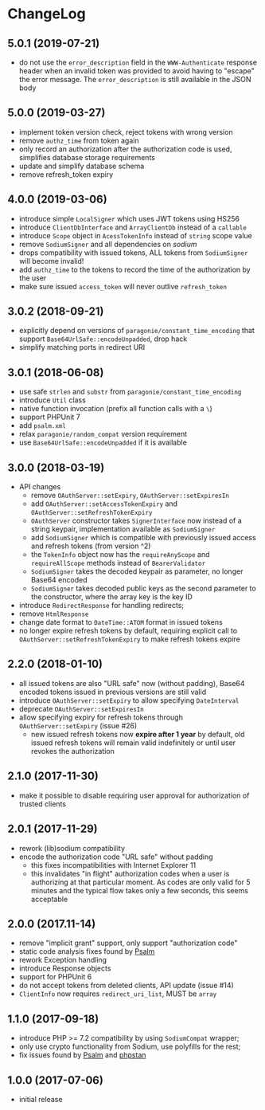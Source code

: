 # ChangeLog

## 5.0.1 (2019-07-21)
- do not use the `error_description` field in the `WWW-Authenticate` response
  header when an invalid token was provided to avoid having to "escape" the 
  error message. The `error_description` is still available in the JSON body

## 5.0.0 (2019-03-27)
- implement token version check, reject tokens with wrong version
- remove `authz_time` from token again
- only record an authorization after the authorization code is used, simplifies
  database storage requirements
- update and simplify database schema
- remove refresh_token expiry

## 4.0.0 (2019-03-06)
- introduce simple `LocalSigner` which uses JWT tokens using HS256
- introduce `ClientDbInterface` and `ArrayClientDb` instead of a `callable`
- introduce `Scope` object in `AcessTokenInfo` instead of `string` scope value
- remove `SodiumSigner` and all dependencies on _sodium_
- drops compatibility with issued tokens, ALL tokens from `SodiumSigner` will
  become invalid!
- add `authz_time` to the tokens to record the time of the authorization by the 
  user
- make sure issued `access_token` will never outlive `refresh_token`

## 3.0.2 (2018-09-21)
- explicitly depend on versions of `paragonie/constant_time_encoding` that 
  support `Base64UrlSafe::encodeUnpadded`, drop hack
- simplify matching ports in redirect URI

## 3.0.1 (2018-06-08)
- use safe `strlen` and `substr` from `paragonie/constant_time_encoding`
- introduce `Util` class
- native function invocation (prefix all function calls with a `\`)
- support PHPUnit 7
- add `psalm.xml`
- relax `paragonie/random_compat` version requirement
- use `Base64UrlSafe::encodeUnpadded` if it is available

## 3.0.0 (2018-03-19)
- API changes
  - remove `OAuthServer::setExpiry`, `OAuthServer::setExpiresIn`
  - add `OAuthServer::setAccessTokenExpiry` and 
    `OAuthServer::setRefreshTokenExpiry`
  - `OAuthServer` constructor takes `SignerInterface` now instead of a string
    keypair, implementation available as `SodiumSigner`
  - add `SodiumSigner` which is compatible with previously issued access and 
    refresh tokens (from version ^2)
  - the `TokenInfo` object now has the `requireAnyScope` and `requireAllScope` 
    methods instead of `BearerValidator`
  - `SodiumSigner` takes the decoded keypair as parameter, no longer Base64 
    encoded
  - `SodiumSigner` takes decoded public keys as the second parameter to the 
    constructor, where the array key is the key ID
- introduce `RedirectResponse` for handling redirects;
- remove `HtmlResponse`
- change date format to `DateTime::ATOM` format in issued tokens
- no longer expire refresh tokens by default, requiring explicit call to
  `OAuthServer::setRefreshTokenExpiry` to make refresh tokens expire

## 2.2.0 (2018-01-10)
- all issued tokens are also "URL safe" now (without padding), Base64 encoded 
  tokens issued in previous versions are still valid
- introduce `OAuthServer::setExpiry` to allow specifying `DateInterval`
- deprecate `OAuthServer::setExpiresIn`
- allow specifying expiry for refresh tokens through `OAuthServer::setExpiry` 
  (issue #26)
  - new issued refresh tokens now **expire after 1 year** by default, old 
    issued refresh tokens will remain valid indefinitely or until user revokes
    the authorization

## 2.1.0 (2017-11-30)
- make it possible to disable requiring user approval for authorization of
  trusted clients

## 2.0.1 (2017-11-29)
- rework (lib)sodium compatibility
- encode the authorization code "URL safe" without padding
  - this fixes incompatibilities with Internet Explorer 11
  - this invalidates "in flight" authorization codes when a user is 
    authorizing at that particular moment. As codes are only valid for 5 
    minutes and the typical flow takes only a few seconds, this seems
    acceptable

## 2.0.0 (2017.11-14)
- remove "implicit grant" support, only support "authorization code"
- static code analysis fixes found by [Psalm](https://github.com/vimeo/psalm)
- rework Exception handling
- introduce Response objects
- support for PHPUnit 6
- do not accept tokens from deleted clients, API update (issue #14)
- `ClientInfo` now requires `redirect_uri_list`, MUST be `array`

## 1.1.0 (2017-09-18)
- introduce PHP >= 7.2 compatibility by using `SodiumCompat` wrapper;
- only use crypto functionality from Sodium, use polyfills for the rest;
- fix issues found by [Psalm](https://getpsalm.org/) and 
  [phpstan](https://github.com/phpstan/phpstan)

## 1.0.0 (2017-07-06)
- initial release
